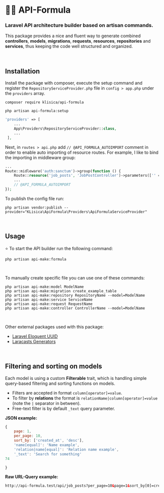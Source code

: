 # 🧑‍🔬 API-Formula

### Laravel API architecture builder based on artisan commands.

This package provides a nice and fluent way to generate combined **controllers**, **models**, **migrations**, **requests**, **resources**, **repositories** and **services**, thus keeping the code well structured and organized.

<br />

## Installation

Install the package with composer, execute the setup command and register the `RepositoryServiceProvider.php` file in `config > app.php` under the `providers` array.

``` shell
composer require klisica/api-formula
```

``` shell
php artisan api-formula:setup
```

``` php
'providers' => [
    ...
    App\Providers\RepositoryServiceProvider::class,
    ...
 ],
```

Next, in `routes > api.php` add `// @API_FORMULA_AUTOIMPORT` comment in order to enable auto importing of resource routes. For example, I like to bind the importing in middleware group:

``` php
...
Route::midleware('auth:sanctum')->group(function () {
    Route::resource('job_posts', 'JobPostController')->parameters(['' => 'job_post']);
    ...
    // @API_FORMULA_AUTOIMPORT
});
```

To publish the config file run:

``` shell
php artisan vendor:publish --provider="KLisica\ApiFormula\Providers\ApiFormulaServiceProvider"
```


<br />

## Usage

⭐ To start the API builder run the following command:

``` shell
php artisan api-make:formula
```

<br />


To manually create specific file you can use one of these commands:

``` shell
php artisan api-make:model ModelName
php artisan api-make:migration create_example_table
php artisan api-make:repository RepositoryName --model=ModelName
php artisan api-make:service ServiceName
php artisan api-make:request RequestName
php artisan api-make:controller ControllerName --model=ModelName
```
<br />

Other external packages used with this package:

-  [Laravel Eloquent UUID](https://github.com/goldspecdigital/laravel-eloquent-uuid)
-  [Laracasts Generators](https://packagist.org/packages/laracasts/generators)

<br />

## Filtering and sorting on models

Each model is using a custom **Filterable** trait, which is handling simple query-based filtering and sorting functions on models.

- Filters are accepted in format `column[operator]=value`.
- To filter by **relations** the format is `relationName|column[operator]=value` (note the `|` separator in between).
- Free-text filter is by default `_text` query parameter.

**JSON example:**

```js
{
    page: 1,
    per_page: 10,
    sort_by: ['created_at', 'desc'],
    'name[equal]': 'Name example',
    'relation|name[equal]': 'Relation name example',
    '_text': 'Search for something'
74

}
```

**Raw URL-Query example:**

```html
http://api-formula.test/api/job_posts?per_page=10&page=1&sort_by[0]=created_at&sort_by[1]=desc&name[equal]=Name example&relation|name[equal]=Relation name example
```
